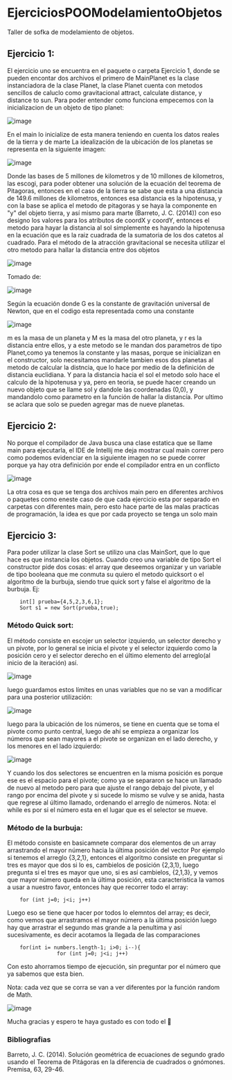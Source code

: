 # EjerciciosPOOModelamientoObjetos
Taller de sofka de modelamiento de objetos.
## Ejercicio 1:
El ejercicio uno se encuentra en el paquete o carpeta Ejercicio 1, donde se pueden encontar dos archivos
el primero de MainPlanet es la clase instanciadora de la clase Planet, la clase Planet cuenta con metodos sencillos
de caluclo como gravitacional attract, calculate distance, y distance to sun. Para poder entender como funciona empecemos
con la inicializacion de un objeto de tipo planet:

![image](https://user-images.githubusercontent.com/113210248/198083504-0d7f4497-4402-4ded-80f6-150456132195.png)

En el main lo inicialize de esta manera teniendo en cuenta los datos reales de la tierra y de marte
La idealización de la ubicación de los planetas se representa en la siguiente imagen:

![image](https://user-images.githubusercontent.com/113210248/198122129-eeb8e947-c442-4a6f-8acc-aeff59116c59.png)

Donde las bases de 5 millones de kilometros y de 10 millones de kilometros, las escogi, para poder obtener una solución
de la ecuación del teorema de Pitagoras, entonces en el caso de la tierra se sabe que esta a una distancia de 149.6 
millones de kilometros, entonces esa distancia es la hipotenusa, y con la base se aplica el metodo de pitagoras
y se haya la componente en "y" del objeto tierra, y así mismo para marte (Barreto, J. C. (2014))
con eso designo los valores para los atributos de coordX y coordY, entonces el metodo para hayar la distancia
al sol simplemente es hayando la hipotenusa en la ecuación que es la raiz cuadrada de la sumatoria de los dos
catetos al cuadrado.
Para el método de la atracción gravitacional se necesita utilizar el otro metodo para hallar la distancia entre dos objetos

![image](https://user-images.githubusercontent.com/113210248/198124595-65d55ff0-f0d7-48b0-b379-fe20084aaff9.png)

Tomado de:

![image](https://user-images.githubusercontent.com/113210248/198125365-ce5b58a9-21f3-4fc6-b912-626e5a170f07.png)

Según la ecuación donde G es la constante de gravitación universal de Newton, que en el codigo esta representada como una constante

![image](https://user-images.githubusercontent.com/113210248/198126018-fb7897dc-dab0-43a7-b225-10b37d2923de.png)

m es la masa de un planeta y M es la masa del otro planeta, y r es la distancia entre ellos, y a este metodo se le mandan dos parametros
de tipo Planet,como ya tenemos la constante y las masas, porque se inicializan en el constructor, solo necesitamos mandarle tambien
esos dos planetas al metodo de calcular la distncia, que lo hace por medio de la definición de distancia euclidiana.
Y para la distancia hacia el sol el metodo solo hace el calculo de la hipotenusa y ya, pero en teoria, se puede hacer creando un nuevo objeto
que se llame sol y dandole las coordenadas (0,0), y mandandolo como parametro en la función de hallar la distancía.
Por ultimo se aclara que solo se pueden agregar mas de nueve planetas.

## Ejercicio 2:
No porque el compilador de Java busca una clase estatica que se llame main para ejecutarla, el IDE de Intellij me deja mostrar cual main correr
pero como podemos evidenciar en la siguiente imagen no se puede correr porque ya hay otra definición por ende el compilador entra en un conflicto

![image](https://user-images.githubusercontent.com/113210248/198129319-d6283c0e-eb3c-4deb-8e52-d5fb883a166a.png)

La otra cosa es que se tenga dos archivos main pero en diferentes archivos o paquetes como eneste caso de que cada ejercicio esta por separado en carpetas
con diferentes main, pero esto hace parte de las malas practicas de programación, la idea es que por cada proyecto se tenga un solo main

## Ejercicio 3:
Para poder utilizar la clase Sort se utilizo una clas MainSort, que lo que hace es que instancia los objetos.
Cuando creo una variable de tipo Sort el constructor pide dos cosas: el array que deseemos organizar y un variable
de tipo booleana que me conmuta su quiero el metodo quicksort o el algoritmo de la burbuja, siendo true quick sort y false
el algoritmo de la burbuja.
Ej:

        int[] prueba={4,5,2,3,6,1};
        Sort s1 = new Sort(prueba,true);
        
        
### Método Quick sort:
El método consiste en escojer un selector izquierdo, un selector derecho y un pivote, por lo general se inicia el pivote y el selector izquierdo
como la posición cero y el selector derecho en el último elemento del arreglo(al inicio de la iteración) así.

![image](https://user-images.githubusercontent.com/113210248/198739732-b8541d42-ee61-4d70-a6cd-e86161b7d125.png)

luego guardamos estos límites en unas variables que no se van a modificar para una posterior utilización:

![image](https://user-images.githubusercontent.com/113210248/198739909-b386d45d-2e64-4596-bcd4-607b523a5580.png)

luego para la ubicación de los números, se tiene en cuenta que se toma el pivote como punto central, luego de ahí se empieza a organizar los números que
sean mayores a el pivote se organizan en el lado derecho, y los menores en el lado izquierdo:

![image](https://user-images.githubusercontent.com/113210248/198740287-c7e55b5b-52d8-4e4b-aec3-14923af5ace7.png)

 Y cuando los dos selectores se encuentren en la misma posición es porque ese es el espacio para el pivote; como ya
 se separaron se hace un llamado de nuevo al metodo pero para que ajuste el rango debajo del pivote, y el rango por encima del pivote
 y si sucede lo mismo se vulve y se anida, hasta que regrese al último llamado, ordenando el arreglo de números.
Nota: el while es por si el número esta en el lugar que es el selector se mueve.

### Método de la burbuja:
El método consiste en basicamnete comparar dos elementos de un array arrastrando el mayor número hacia la última posición del vector
Por ejemplo si tenemos el arreglo {3,2,1}, entonces el algoritmo consiste en preguntar si tres es mayor que dos si lo es, cambielos de posición
{2,3,1}, luego pregunta si el tres es mayor que uno, si es así cambielos, {2,1,3}, y vemos que mayor número queda en la última posición,
esta caracteristica la vamos a usar a nuestro favor, entonces hay que recorrer todo el array:

        for (int j=0; j<i; j++)
Luego eso se tiene que hacer por todos lo elemntos del array; es decir, como vemos que arrastramos el mayor número a la última posición 
luego hay que arrastrar el segundo mas grande a la penultima y así sucesivamente, es decir acotamos la llegada de las comparaciones

        for(int i= numbers.length-1; i>0; i--){
                    for (int j=0; j<i; j++)            
Con esto ahorramos tiempo de ejecución, sin preguntar por el número que ya sabemos que esta bien.

Nota: cada vez que se corra se van a ver diferentes por la función random de Math.

![image](https://user-images.githubusercontent.com/113210248/199114327-c16df8a8-89b4-4788-af6b-614ee8c40276.png)












Mucha gracias y espero te haya gustado es con todo el  💖

### Bibliografias
Barreto, J. C. (2014). Solución geométrica de ecuaciones de segundo grado usando el Teorema de Pitágoras en la diferencia de cuadrados o gnómones. Premisa, 63, 29-46.
